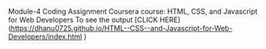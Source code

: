 Module-4 Coding Assignment
Coursera course: HTML, CSS, and Javascript for Web Developers
To see the output [CLICK HERE] (https://dhanu0725.github.io/HTML--CSS--and-Javascript-for-Web-Developers/index.html
)
